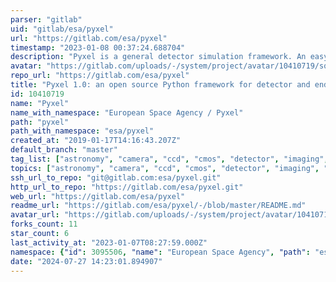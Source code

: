```yaml
---
parser: "gitlab"
uid: "gitlab/esa/pyxel"
url: "https://gitlab.com/esa/pyxel"
timestamp: "2023-01-08 00:37:24.688704"
description: "Pyxel is a general detector simulation framework. An easy-to-use framework that can simulate a variety of imaging detector effects combined on images (e.g. radiation and optical effects, noises) made by CCD or CMOS-based detectors."
avatar: "https://gitlab.com/uploads/-/system/project/avatar/10410719/square_logo.png"
repo_url: "https://gitlab.com/esa/pyxel"
title: "Pyxel 1.0: an open source Python framework for detector and end-to-end instrument simulation"
id: 10410719
name: "Pyxel"
name_with_namespace: "European Space Agency / Pyxel"
path: "pyxel"
path_with_namespace: "esa/pyxel"
created_at: "2019-01-17T14:16:43.207Z"
default_branch: "master"
tag_list: ["astronomy", "camera", "ccd", "cmos", "detector", "imaging", "mct", "pixel", "python", "simulation"]
topics: ["astronomy", "camera", "ccd", "cmos", "detector", "imaging", "mct", "pixel", "python", "simulation"]
ssh_url_to_repo: "git@gitlab.com:esa/pyxel.git"
http_url_to_repo: "https://gitlab.com/esa/pyxel.git"
web_url: "https://gitlab.com/esa/pyxel"
readme_url: "https://gitlab.com/esa/pyxel/-/blob/master/README.md"
avatar_url: "https://gitlab.com/uploads/-/system/project/avatar/10410719/square_logo.png"
forks_count: 11
star_count: 6
last_activity_at: "2023-01-07T08:27:59.000Z"
namespace: {"id": 3095506, "name": "European Space Agency", "path": "esa", "kind": "group", "full_path": "esa", "parent_id": null, "avatar_url": "/uploads/-/system/group/avatar/3095506/3287599.png", "web_url": "https://gitlab.com/groups/esa"}
date: "2024-07-27 14:23:01.894907"
---
```

